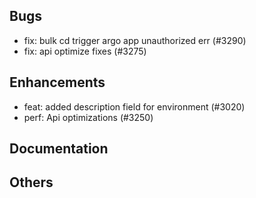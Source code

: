 ## Bugs
- fix: bulk cd trigger argo app unauthorized err (#3290)
- fix: api optimize fixes (#3275)
## Enhancements
- feat: added description field for environment  (#3020)
- perf: Api optimizations (#3250)
## Documentation
## Others
